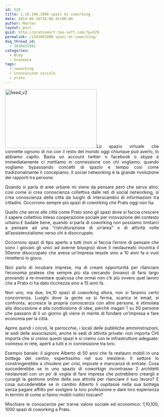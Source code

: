 ```yaml
---
id: 529
title: 1,10,100,1000 spazi di coworking
date: 2014-06-16T16:08:45+00:00
author: Matteo
layout: post
guid: http://pratosmart.teo-soft.com/?p=529
permalink: /1101001000-spazi-di-coworking/
dsq_thread_id:
  - 3036431891
categories:
  - Blog
  - Economia
tags:
  - coworking
  - innovazione sociale
  - prato
---
```

<p style="text-align: justify;">
  <a href="http://pratosmart.teo-soft.com/wp-content/uploads/2014/06/head_v2.png"><img class="alignleft size-medium wp-image-532" src="http://pratosmart.teo-soft.com/wp-content/uploads/2014/06/head_v2-300x192.png" alt="head_v2" width="300" height="192" srcset="http://pratosmart.teo-soft.com/wp-content/uploads/2014/06/head_v2-300x192.png 300w, http://pratosmart.teo-soft.com/wp-content/uploads/2014/06/head_v2.png 500w" sizes="(max-width: 300px) 100vw, 300px" /></a>Lo spazio virtuale che connette ognuno di noi con il resto del mondo oggi chiunque può averlo, lo abbiamo capito. Basta un account twitter o facebook o skype e immediatamente ci mettiamo in connessione con chi vogliamo, quando vogliamo bypassando concetti di spazio e tempo così come tradizionalmente li concepiamo. Il social networking è la grande rivoluzione dei rapporti tra persone.
</p>

<p style="text-align: justify;">
  Quando si parla di aree urbane mi viene da pensare però che serva altro: così come si crea conoscienza collettiva dalle reti di social networking, si crea conoscienza della città da luoghi di interscambio di informazioni tra cittadini. Occorrono sempre più spazi di coworking che Prato oggi non ha.
</p>

<p style="text-align: justify;">
  Quello che serve alle città come Prato sono gli spazi dove si faccia crescere il sapere collettivo inteso cooperazione sociale per innovazione del contesto urbano.E badate bene, quando si parla di coworking non possiamo limitarci a pensare ad una “ristrutturazione di un’area” o di attività volte all’assistenzialismo verso chi è disoccupato.
</p>

<p style="text-align: justify;">
  Occorrono spazi di tipo aperto a tutti (non si faccia l’errore di pensare che sono i giovani gli unici ad averne bisogno) dove il neolaureato incontra il 50enne disoccupato che aveva un’impresa tessile sino a 10 anni fa e vuol rimettersi in gioco.
</p>

<p style="text-align: justify;">
  Non parlo di incubare imprese, ma di creare opportunità per rilanciare l’economia pratese che sempre più sta cercando (invano) di farsi largo provando a re-inventare qualcosa che ormai non c’è più ovvero quel lavoro che a Prato ci ha dato ricchezza sino a 15 anni fa.
</p>

<p style="text-align: justify;">
  Non uno, ma due, tre,10 spazi di coworking allora, non si faranno certo concorrenza. Luoghi dove la gente va si ferma, scarica le email, si confronta, accresce la propria conoscenza con altre persone, è stimolata alla discussione e alla condivisione di idee, perchè magari 1 su 50 persone che passano di lì un giorno gli viene in mente di fondare un’impresa e fare economia per la città.
</p>

<p style="text-align: justify;">
  Aprire quindi i circoli, le parrocchie, i locali delle pubbliche amministrazioni, le sedi delle associazioni, anche le sedi di attività private: non importa CHI importa che si creino questi spazi e si creino con le infrastrutture adeguate: connessi in rete, aperti a tutti e in connessione tra loro.
</p>

<p style="text-align: justify;">
  Esempio banale: il signore Alberto di 50 anni che fa restauro mobili in una bottega del centro, espertissimo nel suo mestiere. Il settore lo constringerebbe a chiudere per crisi, imposte e mancanza di entrate. Cosa succederebbe se in uno spazio di coworkign incontrasse 2 architetti neolaureati con un po’ di voglia di fare impresa che potrebbero creargli e curargli la gestione online della sua attività per rilanciare il suo lavoro? E cosa succederebbe se in cambio Alberto li ospitasse nella sua bottega senza pagare affitto per svolgere la loro professione e dare loro esperienza in termini di come si fanno mobili rustici toscani?
</p>

<p style="text-align: justify;">
  Mischiare le conoscenze per trarne valore sociale ed economico: 1,10,100, 1000 spazi di coworking a Prato.
</p>